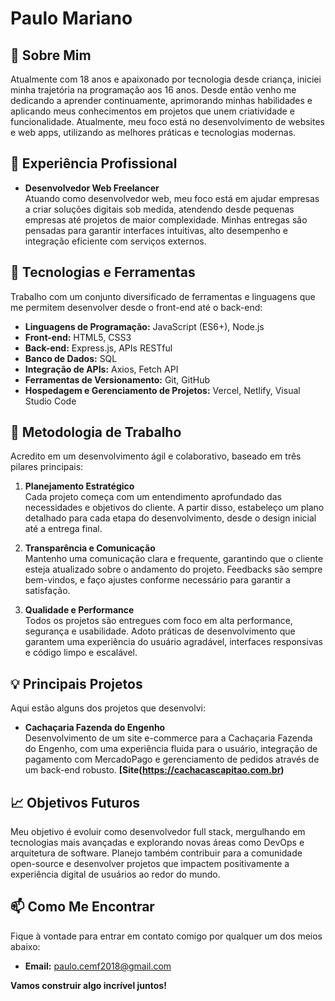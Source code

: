 # Paulo Mariano

## 👋 Sobre Mim
Atualmente com 18 anos e apaixonado por tecnologia desde criança, iniciei minha trajetória na programação aos 16 anos. Desde então venho me dedicando a aprender continuamente, aprimorando minhas habilidades e aplicando meus conhecimentos em projetos que unem criatividade e funcionalidade. Atualmente, meu foco está no desenvolvimento de websites e web apps, utilizando as melhores práticas e tecnologias modernas.

## 💼 Experiência Profissional
- **Desenvolvedor Web Freelancer**  
  Atuando como desenvolvedor web, meu foco está em ajudar empresas a criar soluções digitais sob medida, atendendo desde pequenas empresas até projetos de maior complexidade. Minhas entregas são pensadas para garantir interfaces intuitivas, alto desempenho e integração eficiente com serviços externos.

## 🔧 Tecnologias e Ferramentas
Trabalho com um conjunto diversificado de ferramentas e linguagens que me permitem desenvolver desde o front-end até o back-end:

- **Linguagens de Programação:** JavaScript (ES6+), Node.js
- **Front-end:** HTML5, CSS3
- **Back-end:** Express.js, APIs RESTful
- **Banco de Dados:** SQL
- **Integração de APIs:** Axios, Fetch API
- **Ferramentas de Versionamento:** Git, GitHub
- **Hospedagem e Gerenciamento de Projetos:** Vercel, Netlify, Visual Studio Code

## 🌟 Metodologia de Trabalho
Acredito em um desenvolvimento ágil e colaborativo, baseado em três pilares principais:

1. **Planejamento Estratégico**  
   Cada projeto começa com um entendimento aprofundado das necessidades e objetivos do cliente. A partir disso, estabeleço um plano detalhado para cada etapa do desenvolvimento, desde o design inicial até a entrega final.

2. **Transparência e Comunicação**  
   Mantenho uma comunicação clara e frequente, garantindo que o cliente esteja atualizado sobre o andamento do projeto. Feedbacks são sempre bem-vindos, e faço ajustes conforme necessário para garantir a satisfação.

3. **Qualidade e Performance**  
   Todos os projetos são entregues com foco em alta performance, segurança e usabilidade. Adoto práticas de desenvolvimento que garantem uma experiência do usuário agradável, interfaces responsivas e código limpo e escalável.

## 💡 Principais Projetos
Aqui estão alguns dos projetos que desenvolvi:

- **Cachaçaria Fazenda do Engenho**  
  Desenvolvimento de um site e-commerce para a Cachaçaria Fazenda do Engenho, com uma experiência fluida para o usuário, integração de pagamento com MercadoPago e gerenciamento de pedidos através de um back-end robusto.
  **[Site(https://cachacascapitao.com.br)**  

## 📈 Objetivos Futuros
Meu objetivo é evoluir como desenvolvedor full stack, mergulhando em tecnologias mais avançadas e explorando novas áreas como DevOps e arquitetura de software. Planejo também contribuir para a comunidade open-source e desenvolver projetos que impactem positivamente a experiência digital de usuários ao redor do mundo.

## 📫 Como Me Encontrar
Fique à vontade para entrar em contato comigo por qualquer um dos meios abaixo:

- **Email:** paulo.cemf2018@gmail.com

**Vamos construir algo incrível juntos!**
